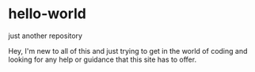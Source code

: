 # hello-world
just another repository

Hey, I'm new to all of this and just trying to get in the world of coding and looking for any help or guidance that this site has to offer. 
